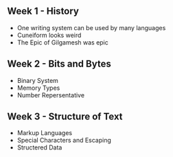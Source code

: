 ## Week 1 - History
- One writing system can be used by many languages
- Cuneiform looks weird
- The Epic of Gilgamesh was epic
## Week 2 - Bits and Bytes
- Binary System
- Memory Types
- Number Repersentative
## Week 3 - Structure of Text
- Markup Languages
- Special Characters and Escaping
- Structered Data
